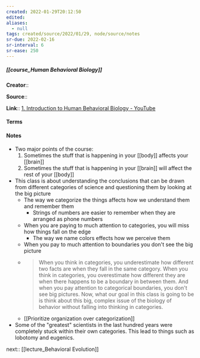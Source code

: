 ```yaml
---
created: 2022-01-29T20:12:50 
edited: 
aliases:
  - null
tags: created/source/2022/01/29, node/source/notes
sr-due: 2022-02-16
sr-interval: 6
sr-ease: 250
---
```


##### [[course_Human Behavioral Biology]]
**Creator**:: 
 
**Source**:: 

**Link**:: [1. Introduction to Human Behavioral Biology - YouTube](https://www.youtube.com/watch?v=NNnIGh9g6fA)

#### Terms

#### Notes

- Two major points of the course:
	1. Sometimes the stuff that is happening in your [[body]] affects your [[brain]]
	2. Sometimes the stuff that is happening in your [[brain]] will affect the rest of your [[body]]
- This class is about understanding the conclusions that can be drawn from different categories of science and questioning them by looking at the big picture
	- The way we categorize the things affects how we understand them and remember them
		- Strings of numbers are easier to remember when they are arranged as phone numbers 
	- When you are paying to much attention to categories, you will miss how things fall on the edge
		- The way we name colors effects how we perceive them
	- When you pay to much attention to boundaries you don't see the big picture
	- > When you think in categories, you underestimate how different two facts are when they fall in the same category. When you think in categories, you overestimate how different they are when there happens to be a boundary in between them. And when you pay attention to categorical boundaries, you don't see big pictures. Now, what our goal in this class is going to be is think about this big, complex issue of the biology of behavior without falling into thinking in categories.
	- [[Prioritize organization over categorization]]
- Some of the "greatest" scientists in the last hundred years were completely stuck within their own categories. This lead to things such as lobotomy and eugenics.

next:: [[lecture_Behavioral Evolution]]